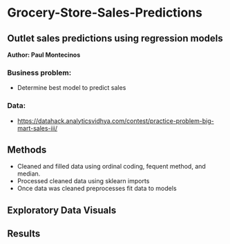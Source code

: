 # Grocery-Store-Sales-Predictions

## Outlet sales predictions using regression models

**Author: Paul Montecinos**

### Business problem:
 * Determine best model to predict sales
 
### Data:
 * https://datahack.analyticsvidhya.com/contest/practice-problem-big-mart-sales-iii/ 

## Methods
 * Cleaned and filled data using ordinal coding, fequent method, and median.
 * Processed cleaned data using sklearn imports
 * Once data was cleaned preprocesses fit data to models
 
 ## Exploratory Data Visuals
 
 
 ## Results
 
